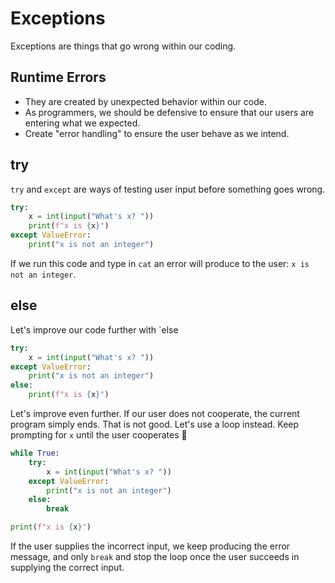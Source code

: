# Exceptions

Exceptions are things that go wrong within our coding.

## Runtime Errors

- They are created by unexpected behavior within our code.
- As programmers, we should be defensive to ensure that our users are entering what we expected.
- Create "error handling" to ensure the user behave as we intend.

## try

`try` and `except` are ways of testing user input before something goes wrong.

```python
try:
    x = int(input("What's x? "))
    print(f"x is {x}")
except ValueError:
    print("x is not an integer")
```

If we run this code and type in `cat` an error will produce to the user: `x is not an integer`.

## else

Let's improve our code further with `else

```python
try:
    x = int(input("What's x? "))
except ValueError:
    print("x is not an integer")
else:
    print(f"x is {x}")
```

Let's improve even further. If our user does not cooperate, the current program simply ends. That is not good. Let's use a loop instead. Keep prompting for `x` until the user cooperates 🤪

```python
while True:
    try:
        x = int(input("What's x? "))
    except ValueError:
        print("x is not an integer")
    else:
        break

print(f"x is {x}")
```

If the user supplies the incorrect input, we keep producing the error message, and only `break` and stop the loop once the user succeeds in supplying the correct input.

